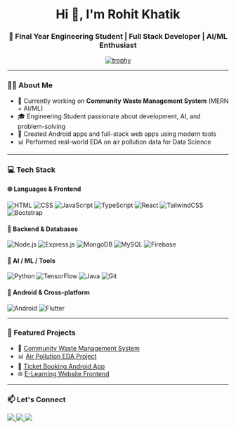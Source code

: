 <h1 align="center">Hi 👋, I'm Rohit Khatik</h1>
<h3 align="center">🚀 Final Year Engineering Student | Full Stack Developer | AI/ML Enthusiast</h3>

<p align="center">
  <a href="https://github.com/ryo-ma/github-profile-trophy">
    <img src="https://github-profile-trophy.vercel.app/?username=rohitkhatik09&theme=radical&margin-w=10&margin-h=15&no-bg=true&row=2&column=3" alt="trophy" />
  </a>
</p>

---

### 🧑‍💻 About Me
- 🔭 Currently working on **Community Waste Management System** (MERN + AI/ML)
- 🎓 Engineering Student passionate about development, AI, and problem-solving
- 📱 Created Android apps and full-stack web apps using modern tools
- 📊 Performed real-world EDA on air pollution data for Data Science

---

### 💻 Tech Stack

#### 🌐 Languages & Frontend
![HTML](https://img.shields.io/badge/-HTML5-E34F26?style=flat&logo=html5)
![CSS](https://img.shields.io/badge/-CSS3-1572B6?style=flat&logo=css3)
![JavaScript](https://img.shields.io/badge/-JavaScript-F7DF1E?style=flat&logo=javascript)
![TypeScript](https://img.shields.io/badge/-TypeScript-3178C6?style=flat&logo=typescript)
![React](https://img.shields.io/badge/-React-61DAFB?style=flat&logo=react)
![TailwindCSS](https://img.shields.io/badge/-TailwindCSS-38B2AC?style=flat&logo=tailwind-css)
![Bootstrap](https://img.shields.io/badge/-Bootstrap-563D7C?style=flat&logo=bootstrap)

#### 🔧 Backend & Databases
![Node.js](https://img.shields.io/badge/-Node.js-339933?style=flat&logo=node.js)
![Express.js](https://img.shields.io/badge/-Express.js-000000?style=flat&logo=express)
![MongoDB](https://img.shields.io/badge/-MongoDB-4EA94B?style=flat&logo=mongodb)
![MySQL](https://img.shields.io/badge/-MySQL-00758F?style=flat&logo=mysql)
![Firebase](https://img.shields.io/badge/-Firebase-FFCA28?style=flat&logo=firebase)

#### 🤖 AI / ML / Tools
![Python](https://img.shields.io/badge/-Python-3776AB?style=flat&logo=python)
![TensorFlow](https://img.shields.io/badge/-TensorFlow-FF6F00?style=flat&logo=tensorflow)
![Java](https://img.shields.io/badge/-Java-007396?style=flat&logo=java)
![Git](https://img.shields.io/badge/-Git-F05032?style=flat&logo=git)

#### 📱 Android & Cross-platform
![Android](https://img.shields.io/badge/-Android-3DDC84?style=flat&logo=android)
![Flutter](https://img.shields.io/badge/-Flutter-02569B?style=flat&logo=flutter)

---

### 📌 Featured Projects

- 🚀 [Community Waste Management System](https://github.com/rohitkhatik09/community-waste-management)
- 📊 [Air Pollution EDA Project](https://github.com/rohitkhatik09/delhi-air-pollution-eda)
- 📱 [Ticket Booking Android App](https://github.com/rohitkhatik09/ticket-booking-app)
- 🌐 [E-Learning Website Frontend](https://github.com/rohitkhatik09/e-learning-site)

---

### 📫 Let's Connect

<p align="left">
  <a href="https://www.linkedin.com/in/rohitkhatik09/" target="_blank">
    <img src="https://img.shields.io/badge/-LinkedIn-blue?style=for-the-badge&logo=linkedin&logoColor=white" />
  </a>
  <a href="mailto:rohitkhatik09@gmail.com" target="_blank">
    <img src="https://img.shields.io/badge/-Gmail-D14836?style=for-the-badge&logo=gmail&logoColor=white" />
  </a>
  <a href="https://rohitkhatik09.github.io/" target="_blank">
    <img src="https://img.shields.io/badge/-Portfolio-000?style=for-the-badge&logo=github&logoColor=white" />
  </a>
</p>
